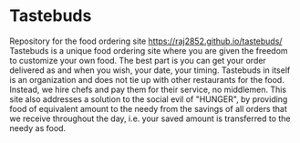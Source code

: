# Tastebuds
Repository for the food ordering site https://raj2852.github.io/tastebuds/
Tastebuds is a unique food ordering site where you are given the freedom to customize your own food. The best part is you can get your order delivered as and when you wish, your date, your timing. Tastebuds in itself is an organization and does not tie up with other restaurants for the food. Instead, we hire chefs and pay them for their service, no middlemen. This site also addresses a solution to the social evil of "HUNGER", by providing food of equivalent amount to the needy from the savings of all orders that we receive throughout the day, i.e. your saved amount is transferred to the needy as food.
